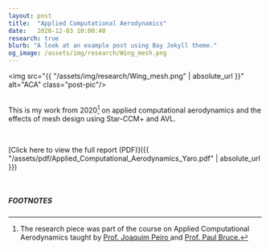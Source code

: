 ```yaml
---
layout: post
title:  "Applied Computational Aerodynamics"
date:   2020-12-03 10:00:40
research: true
blurb: "A look at an example post using Bay Jekyll theme."
og_image: /assets/img/research/Wing_mesh.png
---
```


<img src="{{ "/assets/img/research/Wing_mesh.png" | absolute_url }}" alt="ACA" class="post-pic"/>
<br />
<br />

This is my work from 2020[^1] on applied computational aerodynamics and the effects of mesh design using Star-CCM+ and AVL.

<br />

[Click here to view the full report (PDF)]({{ "/assets/pdf/Applied_Computational_Aerodynamics_Yaro.pdf" | absolute_url }})

<br />

##### FOOTNOTES

[^1]: The research piece was part of the course on Applied Computational Aerodynamics taught by <a href="https://profiles.imperial.ac.uk/j.peiro"> Prof. Joaquim Peiro </a> and <a href = "https://profiles.imperial.ac.uk/p.bruce"> Prof. Paul Bruce.</a>
